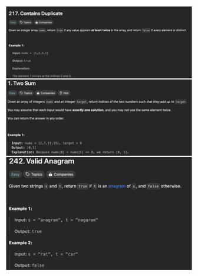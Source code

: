 ![Contains Duplicate](problem-screenshots/contains-duplicate.png)
![Contains Duplicate](problem-screenshots/two-sum.png)
![Contains Duplicate](problem-screenshots/valid-anagram.png)